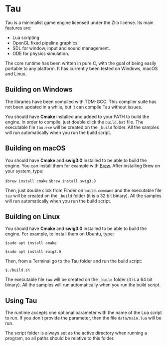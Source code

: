 # Tau
Tau is a minimalist game engine licensed under the Zlib license. Its main features are:

* Lua scripting
* OpenGL fixed pipeline graphics.
* SDL for window, input and sound management.
* ODE for physics simulation.

The core runtime has been written in pure C, with the goal of being easily portable to any platform. It has currently been tested on Windows, macOS and Linux.

## Building on Windows
The libraries have been compiled with TDM-GCC. This compiler suite has not been updated in a while, but it can compile Tau without issues.

You should have **Cmake** installed and added to your PATH to build the engine. In order to compile, just double click the `build.bat` file. The executable file `tau.exe` will be created on the `_build` folder. All the samples will run automatically when you run the build script.

## Building on macOS
You should have **Cmake** and **swig3.0** installed to be able to build the engine. You can install them for example with [Brew](https://brew.sh/). After installing Brew on your system, type:

`$brew install cmake`
`$brew install swig3.0`

Then, just double click from Finder on `build.command` and the executable file `tau` will be created on the `_build` folder (it is a 32 bit binary). All the samples will run automatically when you run the build script.

## Building on Linux
You should have **Cmake** and **swig3.0** installed to be able to build the engine. For example, to install them on Ubuntu, type:

`$sudo apt install cmake`

`$sudo apt install swig3.0`

Then, from a Terminal go to the Tau folder and run the build script:

`$./build.sh`

The executable file `tau` will be created on the `_build` folder (it is a 64 bit binary). All the samples will run automatically when you run the build script.

## Using Tau
The runtime accepts one optional parameter with the name of the Lua script to run. If you don't provide the parameter, then the file `data/main.lua` will be run.

The script folder is always set as the active directory when running a program, so all paths should be relative to this folder.
